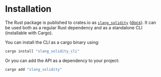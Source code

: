 # Installation

The Rust package is published to crates.io as [`slang_solidity`](https://crates.io/crates/slang_solidity) ([docs](https://docs.rs/slang_solidity/latest/slang_solidity/)).
It can be used both as a regular Rust dependency and as a standalone CLI (installable with Cargo).

You can install the CLI as a cargo binary using:

```bash
cargo install "slang_solidity_cli"
```

Or you can add the API as a dependency to your project:

```bash
cargo add "slang_solidity"
```
